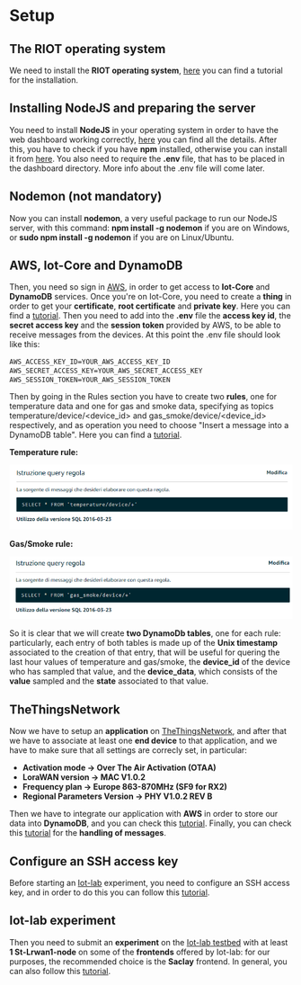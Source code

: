 # Setup

## The RIOT operating system
We need to install the **RIOT operating system**, [here](https://github.com/RIOT-OS/Tutorials#tutorials-for-riot) you can find a tutorial for the installation.

## Installing NodeJS and preparing the server
You need to install **NodeJS** in your operating system in order to have the web dashboard working correctly, [here](https://nodejs.org/en/) you can find all the details. After this, you have to check if you have **npm** installed, otherwise you can install it from [here](https://www.npmjs.com/get-npm). You also need to require the **.env** file, that has to be placed in the dashboard directory. More info about the .env file will come later.

## Nodemon (not mandatory)
Now you can install **nodemon**, a very useful package to run our NodeJS server, with this command: **npm install -g nodemon** if you are on Windows, or **sudo npm install -g nodemon** if you are on Linux/Ubuntu.

## AWS, Iot-Core and DynamoDB
Then, you need so sign in [AWS](https://aws.amazon.com/education/awseducate/), in order to get access to **Iot-Core** and **DynamoDB** services. Once you're on Iot-Core, you need to create a **thing** in order to get your **certificate**, **root certificate** and **private key**. Here you can find a [tutorial](https://docs.aws.amazon.com/iot/latest/developerguide/iot-moisture-create-thing.html). Then you need to add into the **.env** file the **access key id**, the **secret access key** and the **session token** provided by AWS, to be able to receive messages from the devices. At this point the .env file should look like this:

```
AWS_ACCESS_KEY_ID=YOUR_AWS_ACCESS_KEY_ID
AWS_SECRET_ACCESS_KEY=YOUR_AWS_SECRET_ACCESS_KEY
AWS_SESSION_TOKEN=YOUR_AWS_SESSION_TOKEN
```

Then by going in the Rules section you have to create two **rules**, one for temperature data and one for gas and smoke data, specifying as topics temperature/device/<device_id> and gas_smoke/device/<device_id> respectively, and as operation you need to choose "Insert a message into a DynamoDB table". Here you can find a [tutorial](https://docs.aws.amazon.com/iot/latest/developerguide/iot-ddb-rule.html).

**Temperature rule:**

![img](https://github.com/IvanGiacomoni/Iot-Individual-Assignments/blob/main/ThirdAssignment/images/temperature_rule.png)

**Gas/Smoke rule:**

![img](https://github.com/IvanGiacomoni/Iot-Individual-Assignments/blob/main/ThirdAssignment/images/gas_smoke_rule.png)

So it is clear that we will create **two DynamoDb tables**, one for each rule: particularly, each entry of both tables is made up of the **Unix timestamp** associated to the creation of that entry, that will be useful for quering the last hour values of temperature and gas/smoke, the **device_id** of the device who has sampled that value, and the **device_data**, which consists of the **value** sampled and the **state** associated to that value. 

## TheThingsNetwork
Now we have to setup an **application** on [TheThingsNetwork](https://www.thethingsnetwork.org/), and after that we have to associate at least one **end device** to that application, and we have to make sure that all settings are correcly set, in particular:
- **Activation mode -> Over The Air Activation (OTAA)**
- **LoraWAN version -> MAC V1.0.2**
- **Frequency plan -> Europe 863-870MHz (SF9 for RX2)**
- **Regional Parameters Version -> PHY V1.0.2 REV B**

Then we have to integrate our application with **AWS** in order to store our data into **DynamoDB**, and you can check this [tutorial](https://www.thethingsindustries.com/docs/integrations/cloud-integrations/aws-iot/default/). Finally, you can check this [tutorial](https://www.thethingsindustries.com/docs/integrations/cloud-integrations/aws-iot/default/messages/) for the **handling of messages**.

## Configure an SSH access key
Before starting an [Iot-lab](https://www.iot-lab.info/) experiment, you need to configure an SSH access key, and in order to do this you can follow this [tutorial](https://www.iot-lab.info/docs/getting-started/ssh-access/).

## Iot-lab experiment
Then you need to submit an **experiment** on the [Iot-lab testbed](https://www.iot-lab.info/testbed/dashboard) with at least **1 St-Lrwan1-node** on some of the **frontends** offered by Iot-lab: for our purposes, the recommended choice is the **Saclay** frontend. In general, you can also follow this [tutorial](https://www.iot-lab.info/legacy/tutorials/riot-ttn/index.html).
